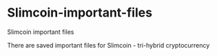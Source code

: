 # Slimcoin-important-files
Slimcoin important files

There are saved important files for Slimcoin - tri-hybrid cryptocurrency

